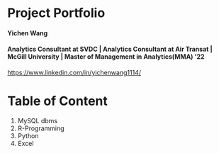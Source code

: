 # Project Portfolio
#### Yichen Wang
#### Analytics Consultant at SVDC | Analytics Consultant at Air Transat | McGill University | Master of Management in Analytics(MMA) '22
https://www.linkedin.com/in/yichenwang1114/

# Table of Content <br>
1. MySQL dbms<br> 
2. R-Programming<br> 
3. Python<br> 
4. Excel<br>



